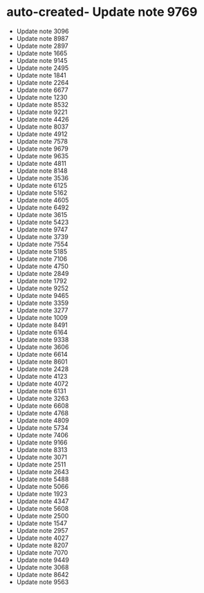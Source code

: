 # auto-created- Update note 9769
- Update note 3096
- Update note 8987
- Update note 2897
- Update note 1665
- Update note 9145
- Update note 2495
- Update note 1841
- Update note 2264
- Update note 6677
- Update note 1230
- Update note 8532
- Update note 9221
- Update note 4426
- Update note 8037
- Update note 4912
- Update note 7578
- Update note 9679
- Update note 9635
- Update note 4811
- Update note 8148
- Update note 3536
- Update note 6125
- Update note 5162
- Update note 4605
- Update note 6492
- Update note 3615
- Update note 5423
- Update note 9747
- Update note 3739
- Update note 7554
- Update note 5185
- Update note 7106
- Update note 4750
- Update note 2849
- Update note 1792
- Update note 9252
- Update note 9465
- Update note 3359
- Update note 3277
- Update note 1009
- Update note 8491
- Update note 6164
- Update note 9338
- Update note 3606
- Update note 6614
- Update note 8601
- Update note 2428
- Update note 4123
- Update note 4072
- Update note 6131
- Update note 3263
- Update note 6608
- Update note 4768
- Update note 4809
- Update note 5734
- Update note 7406
- Update note 9166
- Update note 8313
- Update note 3071
- Update note 2511
- Update note 2643
- Update note 5488
- Update note 5066
- Update note 1923
- Update note 4347
- Update note 5608
- Update note 2500
- Update note 1547
- Update note 2957
- Update note 4027
- Update note 8207
- Update note 7070
- Update note 9449
- Update note 3068
- Update note 8642
- Update note 9563
